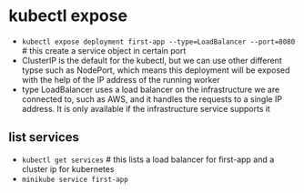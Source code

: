 # kubectl expose

- `kubectl expose deployment first-app --type=LoadBalancer --port=8080` # this create a service object in certain port
- ClusterIP is the default for the kubectl, but we can use other different typse such as NodePort, which means this deployment will be exposed with the help of the IP address of the running worker
- type LoadBalancer uses a load balancer on the infrastructure we are connected to, such as AWS, and it handles the requests to a single IP address. It is only available if the infrastructure service supports it

## list services
- `kubectl get services` # this lists a load balancer for first-app and a cluster ip for kubernetes
- `minikube service first-app` 

